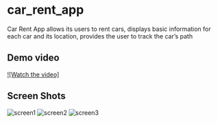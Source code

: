 # car_rent_app 

Car Rent App allows its users to rent cars, displays basic information for each car and its location, provides the user to track the car’s path

## Demo video
[![Watch the video]](https://drive.google.com/file/d/19sOiazSm1p7go5MQTJwkdsWm1tY4QOlG/view?usp=drive_link)

## Screen Shots
![screen1](https://github.com/amlmousa123/car_rent_app/assets/104324924/42a7457e-cfb7-4cff-8eba-32aa2e0cd604)
![screen2](https://github.com/amlmousa123/car_rent_app/assets/104324924/ac74ba7a-dd6c-40fb-9e55-5dd3dcd82efa)
![screen3](https://github.com/amlmousa123/car_rent_app/assets/104324924/0642aaec-fcf0-4edf-9133-ae647caddeda)

